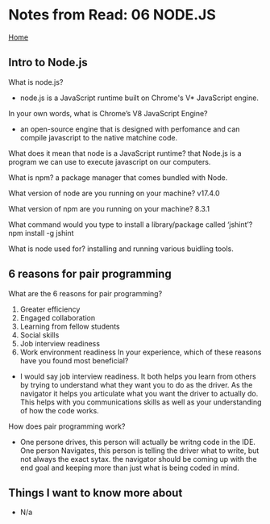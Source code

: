 # Notes from Read: 06 NODE.JS
[Home](README.md)

## Intro to Node.js

What is node.js?
- node.js is a JavaScript runtime built on  Chrome's V* JavaScript engine. 

In your own words, what is Chrome’s V8 JavaScript Engine?
- an open-source engine that is designed with perfomance and can compile javascript to the native matchine code.

What does it mean that node is a JavaScript runtime?
that Node.js is a program we can use to execute javascript on our computers.

What is npm?
a package manager that comes bundled with Node.

What version of node are you running on your machine?
v17.4.0

What version of npm are you running on your machine?
8.3.1

What command would you type to install a library/package called ‘jshint’?
npm install -g jshint

What is node used for?
installing and running various buidling tools.

## 6 reasons for pair programming

What are the 6 reasons for pair programming?
1. Greater efficiency
2. Engaged collaboration
3. Learning from fellow students
4. Social skills
5. Job interview readiness
6. Work environment readiness
In your experience, which of these reasons have you found most beneficial?
- I would say job interview readiness. It both helps you learn from others by trying to understand what they want you to do as the driver. As the navigator it helps you articulate what you want the driver to actually do. This helps with you communications skills as well as your understanding of how the code works. 

How does pair programming work?
- One persone drives, this person will actually be writng code in the IDE. One person Navigates, this person is telling the driver what to write, but not always the exact sytax. the navigator should be coming up with the end goal and keeping more than just what is being coded in mind. 

## Things I want to know more about
- N/a